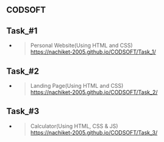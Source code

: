 ##  CODSOFT

## Task_#1

- > Personal Website(Using HTML and CSS)<br>https://nachiket-2005.github.io/CODSOFT/Task_1/

## Task_#2

- > Landing Page(Using HTML and CSS)<br>https://nachiket-2005.github.io/CODSOFT/Task_2/

## Task_#3

- > Calculator(Using HTML, CSS & JS)<br>https://nachiket-2005.github.io/CODSOFT/Task_3/
